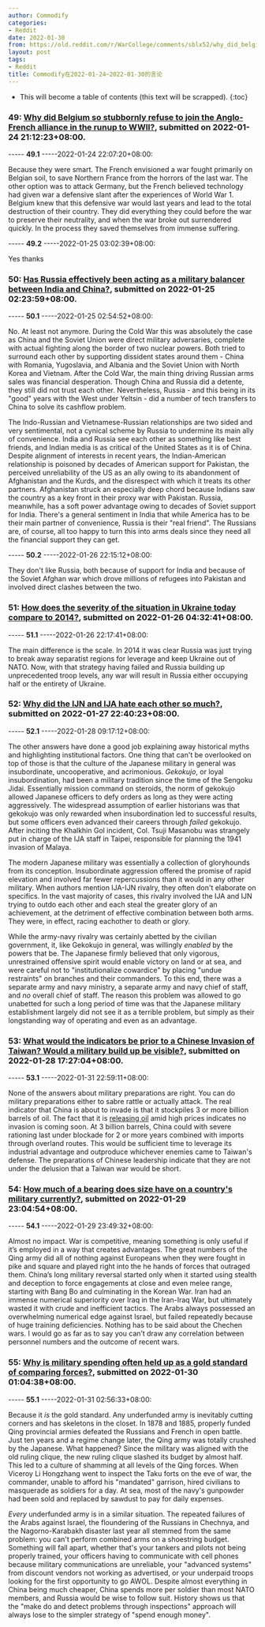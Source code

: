 ```yaml
---
author: Commodify
categories:
- Reddit
date: 2022-01-30
from: https://old.reddit.com/r/WarCollege/comments/sblx52/why_did_belgium_so_stubbornly_refuse_to_join_the/
layout: post
tags:
- Reddit
title: Commodify在2022-01-24~2022-01-30的言论
---
```


* This will become a table of contents (this text will be scrapped).
{:toc}

### 49: [Why did Belgium so stubbornly refuse to join the Anglo-French alliance in the runup to WWII?](https://old.reddit.com/r/WarCollege/comments/sblx52/why_did_belgium_so_stubbornly_refuse_to_join_the/), submitted on 2022-01-24 21:12:23+08:00.

----- __49.1__ -----2022-01-24 22:07:20+08:00:

Because they were smart. The French envisioned a war fought primarily on Belgian soil, to save Northern France from the horrors of the last war. The other option was to attack Germany, but the French believed technology had given war a defensive slant after the experiences of World War 1. Belgium knew that this defensive war would last years and lead to the total destruction of their country. They did everything they could before the war to preserve their neutrality, and when the war broke out surrendered quickly. In the process they saved themselves from immense suffering.

----- __49.2__ -----2022-01-25 03:02:39+08:00:

Yes thanks

### 50: [Has Russia effectively been acting as a military balancer between India and China?](https://old.reddit.com/r/WarCollege/comments/sbsqk3/has_russia_effectively_been_acting_as_a_military/), submitted on 2022-01-25 02:23:59+08:00.

----- __50.1__ -----2022-01-25 02:54:52+08:00:

No. At least not anymore. During the Cold War this was absolutely the case as China and the Soviet Union were direct military adversaries, complete with actual fighting along the border of two nuclear powers. Both tried to surround each other by supporting dissident states around them - China with Romania, Yugoslavia, and Albania and the Soviet Union with North Korea and Vietnam. After the Cold War, the main thing driving Russian arms sales was financial desperation. Though China and Russia did a detente, they still did not trust each other. Nevertheless, Russia - and this being in its "good" years with the West under Yeltsin - did a number of tech transfers to China to solve its cashflow problem.

The Indo-Russian and Vietnamese-Russian relationships are two sided and very sentimental, not a cynical scheme by Russia to undermine its main ally of convenience. India and Russia see each other as something like best friends, and Indian media is as critical of the United States as it is of China. Despite alignment of interests in recent years, the Indian-American relationship is poisoned by decades of American support for Pakistan, the perceived unreliability of the US as an ally owing to its abandonment of Afghanistan and the Kurds, and the disrespect with which it treats its other partners. Afghanistan struck an especially deep chord because Indians saw the country as a key front in their proxy war with Pakistan. Russia, meanwhile, has a soft power advantage owing to decades of Soviet support for India. There's a general sentiment in India that while America has to be their main partner of convenience, Russia is their "real friend". The Russians are, of course, all too happy to turn this into arms deals since they need all the financial support they can get.

----- __50.2__ -----2022-01-26 22:15:12+08:00:

They don't like Russia, both because of support for India and because of the Soviet Afghan war which drove millions of refugees into Pakistan and involved direct clashes between the two.

### 51: [How does the severity of the situation in Ukraine today compare to 2014?](https://old.reddit.com/r/CredibleDefense/comments/scn6m3/how_does_the_severity_of_the_situation_in_ukraine/), submitted on 2022-01-26 04:32:41+08:00.

----- __51.1__ -----2022-01-26 22:17:41+08:00:

The main difference is the scale. In 2014 it was clear Russia was just trying to break away separatist regions for leverage and keep Ukraine out of NATO. Now, with that strategy having failed and Russia building up unprecedented troop levels, any war will result in Russia either occupying half or the entirety of Ukraine.

### 52: [Why did the IJN and IJA hate each other so much?](https://old.reddit.com/r/WarCollege/comments/sdzwai/why_did_the_ijn_and_ija_hate_each_other_so_much/), submitted on 2022-01-27 22:40:23+08:00.

----- __52.1__ -----2022-01-28 09:17:12+08:00:

The other answers have done a good job explaining away historical myths and highlighting institutional factors. One thing that can't be overlooked on top of those is that the culture of the Japanese military in general was insubordinate, uncooperative, and acrimonious. *Gekokujo*, or loyal insubordination, had been a military tradition since the time of the Sengoku Jidai. Essentially mission command on steroids, the norm of gekokujo allowed Japanese officers to defy orders as long as they were acting aggressively. The widespread assumption of earlier historians was that gekokujo was only rewarded when insubordination led to successful results, but some officers even advanced their careers through *failed* gekokujo. After inciting the Khalkhin Gol incident, Col. Tsuji Masanobu was strangely put in charge of the IJA staff in Taipei, responsible for planning the 1941 invasion of Malaya.

The modern Japanese military was essentially a collection of gloryhounds from its conception. Insubordinate aggression offered the promise of rapid elevation and involved far fewer repercussions than it would in any other military. When authors mention IJA-IJN rivalry, they often don't elaborate on specifics. In the vast majority of cases, this rivalry involved the IJA and IJN trying to outdo each other and each steal the greater glory of an achievement, at the detriment of effective combination between both arms. They were, in effect, racing eachother to death or glory.

While the army-navy rivalry was certainly abetted by the civilian government, it, like Gekokujo in general, was willingly *enabled* by the powers that be. The Japanese firmly believed that only vigorous, unrestrained offensive spirit would enable victory on land or at sea, and were careful not to "institutionalize cowardice" by placing "undue restraints" on branches and their commanders. To this end, there was a separate army and navy ministry, a separate army and navy chief of staff, and *no* overall chief of staff. The reason this problem was allowed to go unabetted for such a long period of time was that the Japanese military establishment largely did not see it as a terrible problem, but simply as their longstanding way of operating and even as an advantage.

### 53: [What would the indicators be prior to a Chinese Invasion of Taiwan? Would a military build up be visible?](https://old.reddit.com/r/CredibleDefense/comments/semv1b/what_would_the_indicators_be_prior_to_a_chinese/), submitted on 2022-01-28 17:27:04+08:00.

----- __53.1__ -----2022-01-31 22:59:11+08:00:

None of the answers about military preparations are right. You can do military preparations either to sabre rattle or actually attack. The real indicator that China is about to invade is that it stockpiles 3 or more billion barrels of oil. The fact that it is [releasing oil](https://www.reuters.com/business/energy/exclusive-china-agreed-with-us-oil-reserves-release-near-lunar-new-year-sources-2022-01-14/) amid high prices indicates no invasion is coming soon. At 3 billion barrels, China could with severe rationing last under blockade for 2 or more years combined with imports through overland routes. This would be sufficient time to leverage its industrial advantage and outproduce whichever enemies came to Taiwan's defense. The preparations of Chinese leadership indicate that they are not under the delusion that a Taiwan war would be short.

### 54: [How much of a bearing does size have on a country's military currently?](https://old.reddit.com/r/WarCollege/comments/sfjwnr/how_much_of_a_bearing_does_size_have_on_a/), submitted on 2022-01-29 23:04:54+08:00.

----- __54.1__ -----2022-01-29 23:49:32+08:00:

Almost no impact. War is competitive, meaning something is only useful if it’s employed in a way that creates advantages. The great numbers of the Qing army did all of nothing against Europeans when they were fought in pike and square and played right into the he hands of forces that outraged them. China’s long military reversal started only when it started using stealth and deception to force engagements at close and even melee range, starting with Bang Bo and culminating in the Korean War. Iran had an immense numerical superiority over Iraq in the Iran-Iraq War, but ultimately wasted it with crude and inefficient tactics. The Arabs always possessed an overwhelming numerical edge against Israel, but failed repeatedly because of huge training deficiencies. Nothing has to be said about the Chechen wars. I would go as far as to say you can’t draw any correlation between personnel numbers and the outcome of recent wars.

### 55: [Why is military spending often held up as a gold standard of comparing forces?](https://old.reddit.com/r/WarCollege/comments/sfmfu1/why_is_military_spending_often_held_up_as_a_gold/), submitted on 2022-01-30 01:04:38+08:00.

----- __55.1__ -----2022-01-31 02:56:33+08:00:

Because it *is* the gold standard. Any underfunded army is inevitably cutting corners and has skeletons in the closet. In 1878 and 1885, properly funded Qing provincial armies defeated the Russians and French in open battle. Just ten years and a regime change later, the Qing army was totally crushed by the Japanese. What happened? Since the military was aligned with the old ruling clique, the new ruling clique slashed its budget by almost half. This led to a culture of shamming at all levels of the Qing forces. When Viceroy Li Hongzhang went to inspect the Taku forts on the eve of war, the commander, unable to afford his "mandated" garrison, hired civilians to masquerade as soldiers for a day. At sea, most of the navy's gunpowder had been sold and replaced by sawdust to pay for daily expenses.

*Every* underfunded army is in a similar situation. The repeated failures of the Arabs against Israel, the floundering of the Russians in Chechnya, and the Nagorno-Karabakh disaster last year all stemmed from the same problem: you can't perform combined arms on a shoestring budget. Something will fall apart, whether that's your tankers and pilots not being properly trained, your officers having to communicate with cell phones because military communications are unreliable, your "advanced systems" from discount vendors not working as advertised, or your underpaid troops looking for the first opportunity to go AWOL. Despite almost everything in China being much cheaper, China spends more per soldier than most NATO members, and Russia would be wise to follow suit. History shows us that the "make do and detect problems through inspections" approach will always lose to the simpler strategy of "spend enough money".

